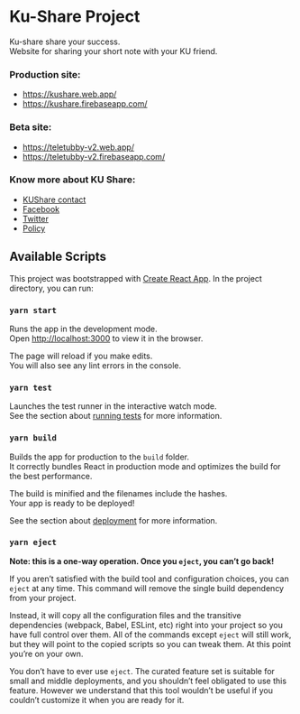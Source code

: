 # Ku-Share Project

Ku-share share your success.\
Website for sharing your short note with your KU friend.

### Production site:
 - https://kushare.web.app/
 - https://kushare.firebaseapp.com/
 
### Beta site:
 - https://teletubby-v2.web.app/
 - https://teletubby-v2.firebaseapp.com/

### Know more about KU Share:
 - [KUShare contact](https://forms.gle/DpMVAvsRm1BH3aLM7)
 - [Facebook](https://www.facebook.com/KU-Share-แบ่งปันชีทสรุป-มหาวิทยาลัยเกษตรศาสตร์-102240268914567)
 - [Twitter](https://twitter.com/TbKushare)
 - [Policy](https://www.termsfeed.com/live/f9921a77-cd54-41da-8f6d-14e98e05f604)

## Available Scripts

This project was bootstrapped with [Create React App](https://github.com/facebook/create-react-app).
In the project directory, you can run:

### `yarn start`

Runs the app in the development mode.\
Open [http://localhost:3000](http://localhost:3000) to view it in the browser.

The page will reload if you make edits.\
You will also see any lint errors in the console.

### `yarn test`

Launches the test runner in the interactive watch mode.\
See the section about [running tests](https://facebook.github.io/create-react-app/docs/running-tests) for more information.

### `yarn build`

Builds the app for production to the `build` folder.\
It correctly bundles React in production mode and optimizes the build for the best performance.

The build is minified and the filenames include the hashes.\
Your app is ready to be deployed!

See the section about [deployment](https://facebook.github.io/create-react-app/docs/deployment) for more information.

### `yarn eject`

**Note: this is a one-way operation. Once you `eject`, you can’t go back!**

If you aren’t satisfied with the build tool and configuration choices, you can `eject` at any time. This command will remove the single build dependency from your project.

Instead, it will copy all the configuration files and the transitive dependencies (webpack, Babel, ESLint, etc) right into your project so you have full control over them. All of the commands except `eject` will still work, but they will point to the copied scripts so you can tweak them. At this point you’re on your own.

You don’t have to ever use `eject`. The curated feature set is suitable for small and middle deployments, and you shouldn’t feel obligated to use this feature. However we understand that this tool wouldn’t be useful if you couldn’t customize it when you are ready for it.
